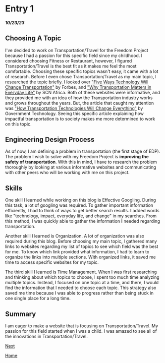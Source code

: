 # Entry 1
##### 10/23/23
## Choosing A Topic

I've decided to work on Transportation/Travel for the Freedom Project because I had a passion for this specific field since my childhood. I considered choosing Fitness or Restaurant, however, I figured Transportation/Travel is the best fit as it makes me feel the most comfortable. Choosing these specific topics wasn't easy, it came with a lot of research. Before I even chose Transportation/Travel as my main topic, I researched the topic briefly. I looked over ["Five Ways Technology Will Change Transportation"](https://www.forbes.com/sites/forbestechcouncil/2021/12/22/five-ways-technology-will-change-transportation-in-2022/?sh=3e98c0de20d8) by Forbes, and ["Why Transportation Matters in Everyday Life"](https://scnafrica.com/2022/03/23/why-transportation-matters-in-everyday-life/) by SCN Africa. Both of these websites were informative, and they provided me with an idea of how the Transportation industry works and grows throughout the years. But, the article that caught my attention was ["How Transportation Technologies Will Change Everything"](https://www.govtech.com/transportation/how-transportation-technologies-will-change-everything-.html) by Government Technology. Seeing this specific article explaining how impactful transportation is to society makes me more determined to work on this topic. 

## Engineering Design Process

As of now, I am defining a problem in transportation (the first stage of EDP). The problem I wish to solve with my Freedom Project is **improving the safety of transportation**. With this in mind, I have to research the problem thoroughly by looking at various informative websites and communicating with other peers who will be working with me on this project. 

## Skills
One skill I learned while working on this blog is Effective Googling. During this task, a lot of googling was required. To gather important information efficiently, I had to think of ways to get better search results. I added words like "technology, impact, everyday life, and change" in my searches. From this method, I was quickly able to gather the information I needed regarding transportation.

Another skill I learned is Organization. A lot of organization was also required during this blog. Before choosing my main topic, I gathered many links to websites regarding my list of topics to see which field was the best for me. To know which link provided what information, I had to learn to organize the links into multiple sections. With organized links, it saved me time to access specific websites for my topic.

The third skill I learned is Time Management. When I was first researching and thinking about which topics to choose, I spent too much time analyzing multiple topics. Instead, I focused on one topic at a time, and there, I would find the information that I needed to choose each topic. This strategy also saved me time because I was able to progress rather than being stuck in one single place for a long time. 

## Summary
I am eager to make a website that is focusing on Transportation/Travel. My passion for this field started when I was a child. I was amazed to see all of the innovations in Transportation/Travel. 

[Next](entry02.md)

[Home](../README.md)
